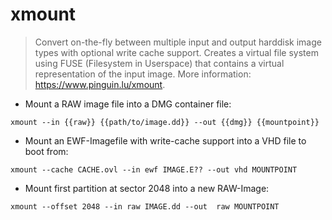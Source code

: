 # xmount

> Convert on-the-fly between multiple input and output harddisk image types with optional write cache support.
> Creates a virtual file system using FUSE (Filesystem in Userspace) that contains a virtual representation of the input image.
> More information: <https://www.pinguin.lu/xmount>.

- Mount a RAW image file into a DMG container file:

`xmount --in {{raw}} {{path/to/image.dd}} --out {{dmg}} {{mountpoint}}`

- Mount an EWF-Imagefile with write-cache support into a VHD file to boot from:

`xmount --cache CACHE.ovl --in ewf IMAGE.E?? --out vhd MOUNTPOINT`

- Mount first partition at sector 2048 into a new RAW-Image:

`xmount --offset 2048 --in raw IMAGE.dd --out  raw MOUNTPOINT`
